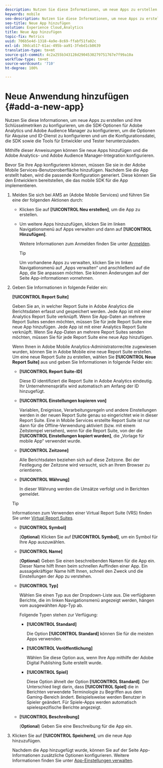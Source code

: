 ```yaml
---
description: Nutzen Sie diese Informationen, um neue Apps zu erstellen und ihre Schlüsselmetriken zu konfigurieren, um die SDK-Optionen für Adobe Analytics und Adobe Audience Manager zu konfigurieren, um die Optionen für Akquise und ID-Dienst zu konfigurieren und um die Konfigurationsdatei, die SDK sowie die Tools für Entwickler und Tester herunterzuladen.
keywords: mobile
seo-description: Nutzen Sie diese Informationen, um neue Apps zu erstellen und ihre Schlüsselmetriken zu konfigurieren, um die SDK-Optionen für Adobe Analytics und Adobe Audience Manager zu konfigurieren, um die Optionen für Akquise und ID-Dienst zu konfigurieren und um die Konfigurationsdatei, die SDK sowie die Tools für Entwickler und Tester herunterzuladen.
seo-title: Neue App hinzufügen
solution: Experience Cloud,Analytics
title: Neue App hinzufügen
topic-fix: Metrics
uuid: 706b5e4d-1318-4a9e-8c69-ffabf51fa02c
exl-id: 30dca517-61ac-495b-aa91-3febd1cb8639
translation-type: tm+mt
source-git-commit: 4c2a255b343128d2904530279751767e7f99a10a
workflow-type: tm+mt
source-wordcount: '710'
ht-degree: 100%

---
```


# Neue Anwendung hinzufügen {#add-a-new-app}

Nutzen Sie diese Informationen, um neue Apps zu erstellen und ihre Schlüsselmetriken zu konfigurieren, um die SDK-Optionen für Adobe Analytics und Adobe Audience Manager zu konfigurieren, um die Optionen für Akquise und ID-Dienst zu konfigurieren und um die Konfigurationsdatei, die SDK sowie die Tools für Entwickler und Tester herunterzuladen.

Mithilfe dieser Anweisungen können Sie neue Apps hinzufügen und die Adobe Analytics- und Adobe Audience Manager-Integration konfigurieren.

Bevor Sie Ihre App konfigurieren können, müssen Sie sie in der Adobe Mobile Services-Benutzeroberfläche hinzufügen. Nachdem Sie die App erstellt haben, wird die passende Konfiguration generiert. Diese können Sie den Entwicklern bereitstellen, die das mobile SDK für die App implementieren.

1. Melden Sie sich bei AMS an (Adobe Mobile Services) und führen Sie eine der folgenden Aktionen durch:

   * Klicken Sie auf **[!UICONTROL Neu erstellen]**, um die App zu erstellen.
   * Um weitere Apps hinzuzufügen, klicken Sie im linken Navigationsmenü auf Apps verwalten und dann auf **[!UICONTROL Hinzufügen]**.

      Weitere Informationen zum Anmelden finden Sie unter [Anmelden](/help/using/gs/gs-signin.md).

      >[!TIP]
      >
      >Um vorhandene Apps zu verwalten, klicken Sie im linken Navigationsmenü auf „Apps verwalten“ und anschließend auf die App, die Sie anpassen möchten. Sie können Änderungen auf der Seite App-informationen vornehmen.

1. Geben Sie Informationen in folgende Felder ein:

   **[!UICONTROL Report Suite]**

   Geben Sie an, in welcher Report Suite in Adobe Analytics die Berichtsdaten erfasst und gespeichert werden. Jede App ist mit einer Analytics Report Suite verknüpft. Wenn Sie App-Daten an mehrere Report Suites senden möchten, müssen Sie für jede Report Suite eine neue App hinzufügen. Jede App ist mit einer Analytics Report Suite verknüpft. Wenn Sie App-Daten an mehrere Report Suites senden möchten, müssen Sie für jede Report Suite eine neue App hinzufügen.

   Wenn Ihnen in Adobe Mobile Analytics-Administratorrechte zugewiesen wurden, können Sie in Adobe Mobile eine neue Report Suite erstellen. Um eine neue Report Suite zu erstellen, wählen Sie **[!UICONTROL Neue Report Suite]** aus und geben Sie Informationen in folgende Felder ein:

   * **[!UICONTROL Report Suite-ID]**

      Diese ID identifiziert die Report Suite in Adobe Analytics eindeutig. Ihr Unternehmenspräfix wird automatisch am Anfang der ID hinzugefügt.

   * **[!UICONTROL Einstellungen kopieren von]**

      Variablen, Ereignisse, Verarbeitungsregeln und andere Einstellungen werden in der neuen Report Suite genau so eingerichtet wie in dieser Report Suite. Eine in Mobile Services erstellte Report Suite ist nur dann für die Offline-Verwendung aktiviert (bzw. mit einem Zeitstempel versehen), wenn für die Report Suite, von der die **[!UICONTROL Einstellungen kopiert wurden]**, die „Vorlage für mobile App“ verwendet wurde.

   * **[!UICONTROL Zeitzone]**

      Alle Berichtsdaten beziehen sich auf diese Zeitzone. Bei der Festlegung der Zeitzone wird versucht, sich an Ihrem Browser zu orientieren.

   * **[!UICONTROL Währung]**

      In dieser Währung werden die Umsätze verfolgt und in Berichten gemeldet.
   >[!TIP]
   >
   >Informationen zum Verwenden einer Virtual Report Suite (VRS) finden Sie unter [Virtual Report Suites](/help/using/manage-apps/c-mob-vrs.md).

   * **[!UICONTROL Symbol]**

      (**Optional**) Klicken Sie auf **[!UICONTROL Symbol]**, um ein Symbol für Ihre App auszuwählen.

   * **[!UICONTROL Name]**

      (**Optional**) Geben Sie einen beschreibenden Namen für die App ein. Dieser Name hilft Ihnen beim schnellen Auffinden einer App. Ein aussagekräftiger Name hilft Ihnen, schnell den Zweck und die Einstellungen der App zu verstehen.

   * **[!UICONTROL Typ]**

      Wählen Sie einen Typ aus der Dropdown-Liste aus. Die verfügbaren Berichte, die im linken Navigationsmenü angezeigt werden, hängen vom ausgewählten App-Typ ab.

      Folgende Typen stehen zur Verfügung:

      * **[!UICONTROL Standard]**

         Die Option **[!UICONTROL Standard]** können Sie für die meisten Apps verwenden.

      * **[!UICONTROL Veröffentlichung]**

         Wählen Sie diese Option aus, wenn Ihre App mithilfe der Adobe Digital Publishing Suite erstellt wurde.

      * **[!UICONTROL Spiel]**

         Diese Option ähnelt der Option **[!UICONTROL Standard]**. Der Unterschied liegt darin, dass **[!UICONTROL Spiel]** die in Berichten verwendete Terminologie zu Begriffen aus dem Gaming-Bereich ändert. Beispielsweise werden Benutzer in Spieler geändert. Für Spiele-Apps werden automatisch spielespezifische Berichte angezeigt.
   * **[!UICONTROL Beschreibung]**

      (**Optional**) Geben Sie eine Beschreibung für die App ein.



1. Klicken Sie auf **[!UICONTROL Speichern]**, um die neue App hinzuzufügen.

   Nachdem die App hinzugefügt wurde, können Sie auf der Seite App-Informationen zusätzliche Optionen konfigurieren. Weitere Informationen finden Sie unter [App-Einstellungen verwalten](/help/using/c-manage-app-settings/c-manage-app-settings.md).
